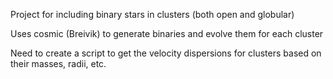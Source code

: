 Project for including binary stars in clusters (both open and globular)

Uses cosmic (Breivik) to generate binaries and evolve them for each cluster

Need to create a script to get the velocity dispersions for clusters based on their masses, radii, etc.